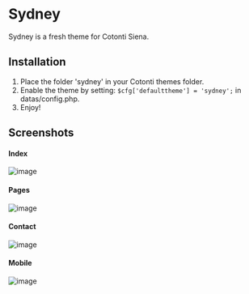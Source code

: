 # Sydney #
Sydney is a fresh theme for Cotonti Siena.

## Installation ##
1. Place the folder 'sydney' in your Cotonti themes folder.
2. Enable the theme by setting: `$cfg['defaulttheme'] = 'sydney';` in datas/config.php.
3. Enjoy!

## Screenshots ##

#### Index ####
![image](http://www.cotonti.com/datas/users/sydney-index_897.png)

#### Pages ####
![image](http://www.cotonti.com/datas/users/sydney-pages_897.png)

#### Contact ####
![image](http://www.cotonti.com/datas/users/sydney-contact_897.png)

#### Mobile ####
![image](http://www.cotonti.com/datas/users/sydney-mobile_897.png)